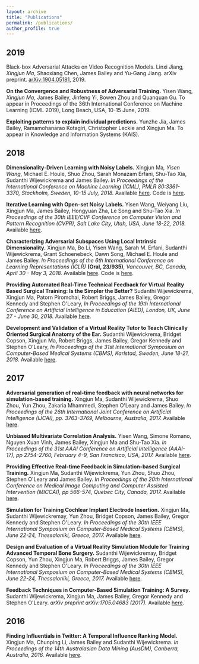 ```yaml
---
layout: archive
title: "Publications"
permalink: /publications/
author_profile: true
---
```


2019
-----
Black-box Adversarial Attacks on Video Recognition Models. Linxi Jiang<sup>*</sup>, Xingjun Ma<sup>*</sup>, Shaoxiang Chen, James Bailey and Yu-Gang Jiang. arXiv preprint. <a href="https://arxiv.org/pdf/1904.05181.pdf" target="_blank">arXiv:1904.05181</a>, 2019.

**On the Convergence and Robustness of Adversarial Training.** Yisen Wang<sup>*</sup>, Xingjun Ma<sup>*</sup>, James Bailey, Jinfeng Yi, Bowen Zhou and Quanquan Gu. To appear in Proceedings of the 36th International Conference on Machine Learning (ICML 2019), Long Beach, USA, 10-15 June, 2019.

**Exploiting patterns to explain individual predictions.** Yunzhe Jia, James Bailey, Ramamohanarao Kotagiri, Christopher Leckie and Xingjun Ma. To appear in Knowledge and Information Systems (KAIS).


2018
-----
**Dimensionality-Driven Learning with Noisy Labels.** Xingjun Ma<sup>*</sup>, Yisen Wang<sup>*</sup>, Michael E. Houle, Shuo Zhou, Sarah Monazam Erfani, Shu-Tao Xia, Sudanthi Wijewickrema and James Bailey. *In  Proceedings of the International Conference on Machine Learning (ICML), PMLR 80:3361-3370, Stockholm, Sweden, 10-15 July, 2018.* Available <a href="https://arxiv.org/pdf/1806.02612.pdf" target="_blank">here</a>. Code is <a href="https://github.com/xingjunm/dimensionality-driven-learning" target="_blank">here</a>.

**Iterative Learning with Open-set Noisy Labels.** Yisen Wang, Weiyang Liu, Xingjun Ma, James Bailey,  Hongyuan  Zha, Le Song and Shu-Tao Xia. *In Proceedings of the 30th IEEE/CVF Conference on Computer Vision and Pattern Recognition (CVPR), Salt Lake City, Utah, USA, June 18-22, 2018.* Available <a href="https://arxiv.org/pdf/1804.00092.pdf" target="_blank">here</a>.

**Characterizing Adversarial Subspaces Using Local Intrinsic Dimensionality.** Xingjun Ma, Bo Li, Yisen Wang, Sarah M. Erfani, Sudanthi Wijewickrema,  Grant Schoenebeck, Dawn Song, Michael E. Houle and James Bailey. *In Proceedings of the 6th International Conference on Learning Representations (ICLR)* **(Oral, 23/935)***, Vancouver, BC, Canada, April 30 - May 3, 2018.* Available <a href="https://arxiv.org/pdf/1801.02613.pdf" target="_blank">here</a>. Code is <a href="https://github.com/xingjunm/lid_adversarial_subspace_detection" target="_blank">here</a>.

**Providing Automated Real-Time Technical Feedback for Virtual Reality Based Surgical Training: Is the Simpler the Better?** Sudanthi Wijewickrema, Xingjun Ma, Patorn Piromchai, Robert Briggs, James Bailey, Gregor Kennedy and Stephen O'Leary, *In Proceedings of the 19th International Conference on Artificial Intelligence in Education (AIED), London, UK, June 27 - June 30, 2018.* Available <a href="https://people.eng.unimelb.edu.au/baileyj/papers/AIED2018.pdf" target="_blank">here</a>.

**Development and Validation of a Virtual Reality Tutor to Teach Clinically Oriented Surgical Anatomy of the Ear.** Sudanthi Wijewickrema, Bridget Copson, Xingjun Ma, Robert Briggs, James Bailey, Gregor Kennedy and Stephen O'Leary, *In Proceedings of the 31st International Symposium on Computer-Based Medical Systems (CBMS),  Karlstad, Sweden, June 18-21, 2018.* Available <a href="https://people.eng.unimelb.edu.au/baileyj/papers/CBMS_2018_final.pdf" target="_blank">here</a>.

2017
-----
**Adversarial generation of real-time feedback with neural networks for simulation-based training.** Xingjun Ma, Sudanthi Wijewickrema, Shuo Zhou, Yun Zhou, Zakaria Mhammedi, Stephen O'Leary and James Bailey. *In Proceedings of the 26th International Joint Conference on Artificial Intelligence (IJCAI), pp. 3763-3769, Melbourne, Australia, 2017.* Available <a href="https://arxiv.org/pdf/1703.01460.pdf" target="_blank">here</a>.

**Unbiased Multivariate Correlation Analysis.** Yisen Wang, Simone Romano, Nguyen Xuan Vinh, James Bailey, Xingjun Ma and Shu-Tao Xia. *In Proceedings of the 31st AAAI Conference on Artificial Intelligence (AAAI-17), pp 2754-2760, February 4-9, San Francisco, USA, 2017.* Available <a href="http://people.eng.unimelb.edu.au/baileyj/papers/AAAI_17_CR.pdf" target="_blank">here</a>.

**Providing Effective Real-time Feedback in Simulation-based Surgical Training.** Xingjun Ma, Sudanthi Wijewickrema, Yun Zhou, Shuo Zhou, Stephen O'Leary and James Bailey. *In Proceedings of the 20th International Conference on Medical Image Computing and Computer Assisted Intervention (MICCAI), pp 566-574, Quebec City, Canada, 2017.* Available <a href="https://arxiv.org/pdf/1703.01460.pdf" target="_blank">here</a>.


**Simulation for Training Cochlear Implant Electrode Insertion.** Xingjun Ma, Sudanthi Wijewickremay, Yun Zhou, Bridget Copson, James Bailey, Gregor Kennedy and Stephen O'Leary. *In Proceedings of the 30th IEEE International Symposium on Computer-Based Medical Systems (CBMS), June 22-24, Thessaloniki, Greece, 2017.* Available <a href="http://people.eng.unimelb.edu.au/baileyj/papers/cbms-2017-2.pdf" target="_blank">here</a>.


**Design and Evaluation of a Virtual Reality Simulation Module for Training Advanced Temporal Bone Surgery.** Sudanthi Wijewickremay, Bridget Copson, Yun Zhou, Xingjun Ma, Robert Briggs, James Bailey, Gregor Kennedy and Stephen O'Leary. *In Proceedings of the 30th IEEE International Symposium on Computer-Based Medical Systems (CBMS), June 22-24, Thessaloniki, Greece, 2017.* Available <a href="http://people.eng.unimelb.edu.au/baileyj/papers/cbms-2017-1.pdf" target="_blank">here</a>.

**Feedback Techniques in Computer-Based Simulation Training: A Survey.** Sudanthi Wijewickrema, Xingjun Ma, James Bailey, Gregor Kennedy and Stephen O'Leary. *arXiv preprint arXiv:1705.04683 (2017).* Available <a href="https://arxiv.org/pdf/1705.04683.pdf" target="_blank">here</a>.

2016
-----
**Finding Influentials in Twitter: A Temporal Influence Ranking Model.** Xingjun Ma, Chunping Li, James Bailey and Sudanthi Wijewickrema. *In Proceedings of the 14th Australasian Data Mining (AusDM), Canberra, Australia, 2016.* Available <a href="https://arxiv.org/pdf/1703.01468.pdf" target="_blank">here</a>.

